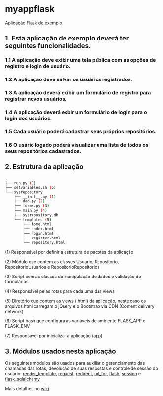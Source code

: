 # myappflask
Aplicação Flask de exemplo

## 1. Esta aplicação de exemplo deverá ter seguintes funcionalidades.

### 1.1 A aplicação deve exibir uma tela pública com as opções de registro e login de usuário.

### 1.2 A aplicação deve salvar os usuários registrados.

### 1.3 A aplicação deverá exibir um formulário de registro para registrar novos usuários.

### 1.4 A aplicação deverá exbir um formulário de login para o login dos usuários.

### 1.5 Cada usuário poderá cadastrar seus próprios repositórios.

### 1.6 O usário logado poderá visualizar uma lista de todos os seus repositórios cadastrados.

## 2. Estrutura da aplicação 

```bash
.
├── run.py (7)
├── setvariables.sh (6)
└── sysrepository
    ├── __init__.py (1)
    ├── dao.py (2)
    ├── forms.py (3)
    ├── main.py (4)
    ├── sysrepository.db
    └── templates (5)
        ├── home.html
        ├── index.html
        ├── login.html
        ├── register.html
        └── repository.html
```

(1) Responsável por definir a estrutura de pacotes da aplicação

(2) Módulo que contem as classes Usuario, Repositorio, RepositorioUsuarios e RepositorioRepositorios

(3) Script com as classes de manipulação de dados e validação de formulários

(4) Responsável pelas rotas para cada uma das views 

(5) Diretório que contem as views (.html) da aplicação, neste caso os arquivos html carregam o jQuery e o Bootstrap via CDN (Content delivery network)

(6) Script bash que configura as variáveis de ambiente FLASK_APP e FLASK_ENV

(7) Responsável por inicializar a aplicação (app)

## 3. Módulos usados nesta aplicação

Os seguintes módulos são usados para auxiliar o gerenciamento das chamadas das rotas, devolução de suas respostas e controle de sessão do usuário: 
[render_template](https://flask.palletsprojects.com/en/2.0.x/api/#flask.render_template), [request](https://flask.palletsprojects.com/en/2.0.x/api/#flask.request), 
[redirect](https://flask.palletsprojects.com/en/2.0.x/api/#flask.redirect), [url_for](https://flask.palletsprojects.com/en/2.0.x/api/#flask.url_for), 
[flash](https://flask.palletsprojects.com/en/2.0.x/patterns/flashing), [session](https://flask.palletsprojects.com/en/2.0.x/api/#flask.session) e [flask_sqlalchemy](https://flask-sqlalchemy.palletsprojects.com/en/2.x/)

Mais detalhes no [wiki](https://github.com/myplayareas/myappflask/wiki)
